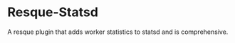 Resque-Statsd
==============


A resque plugin that adds worker statistics to statsd and is comprehensive.

